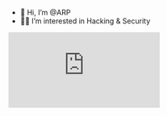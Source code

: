 - 👋 Hi, I’m @ARP
- 🥷🏼 I’m interested in Hacking & Security 
<iframe src="https://tryhackme.com/api/v2/badges/public-profile?userPublicId=1141263" style='border:none;'></iframe>

<!---
Ann1h1lat0r/Ann1h1lat0r is a ✨ special ✨ repository because its `README.md` (this file) appears on your GitHub profile.
You can click the Preview link to take a look at your changes.
--->
